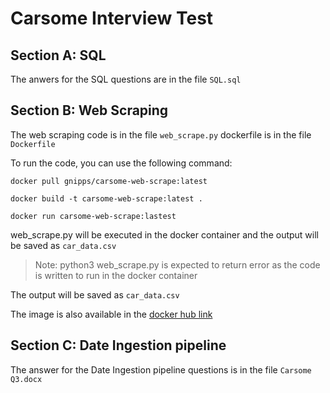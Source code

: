 # Carsome Interview Test

## Section A: SQL
The anwers for the SQL questions are in the file `SQL.sql`

## Section B: Web Scraping

The web scraping code is in the file `web_scrape.py`
dockerfile is in the file `Dockerfile`

To run the code, you can use the following command:

```
docker pull gnipps/carsome-web-scrape:latest
```
```
docker build -t carsome-web-scrape:latest .
```
```
docker run carsome-web-scrape:lastest
```
web_scrape.py will be executed in the docker container and the output will be saved as `car_data.csv`
> Note: python3 web_scrape.py is expected to return error as the code is written to run in the docker container

The output will be saved as `car_data.csv`

The image is also available in the [docker hub link](https://hub.docker.com/repository/docker/gnipps/carsome-web-scrape/)


## Section C: Date Ingestion pipeline

The answer for the Date Ingestion pipeline questions is in the file `Carsome Q3.docx`
